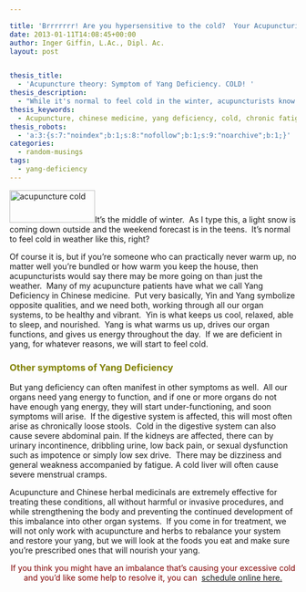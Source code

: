 ```yaml
---

title: 'Brrrrrrr! Are you hypersensitive to the cold?  Your Acupuncturist Says You May be Yang Deficient: Signs and Symptoms of Yang Deficiency'
date: 2013-01-11T14:08:45+00:00
author: Inger Giffin, L.Ac., Dipl. Ac.
layout: post


thesis_title:
  - 'Acupuncture theory: Symptom of Yang Deficiency. COLD! '
thesis_description:
  - "While it's normal to feel cold in the winter, acupuncturists know it's not normal to never be able to warm up.  If you're yang deficient, we can help!"
thesis_keywords:
  - Acupuncture, chinese medicine, yang deficiency, cold, chronic fatigue, loose stools, low back pain, diarrhea, impotence, Acupuncture Fort Collins, Fort Collins Acupuncture
thesis_robots:
  - 'a:3:{s:7:"noindex";b:1;s:8:"nofollow";b:1;s:9:"noarchive";b:1;}'
categories:
  - random-musings
tags:
  - yang-deficiency
---
```

[<img class="alignleft size-thumbnail wp-image-1370" title="acupuncture yang deficiency" src="/assets/wp-content/uploads/2013/01/acupuncture-brrrr-yang-deficiency-150x57.jpg" alt="acupuncture cold" width="150" height="57" srcset="/assets/wp-content/uploads/2013/01/acupuncture-brrrr-yang-deficiency-150x57.jpg 150w, /assets/wp-content/uploads/2013/01/acupuncture-brrrr-yang-deficiency-300x114.jpg 300w, /assets/wp-content/uploads/2013/01/acupuncture-brrrr-yang-deficiency.jpg 364w" sizes="(max-width: 150px) 100vw, 150px" />](/assets/wp-content/uploads/2013/01/acupuncture-brrrr-yang-deficiency.jpg)It’s the middle of winter.  As I type this, a light snow is coming down outside and the weekend forecast is in the teens.  It’s normal to feel cold in weather like this, right?

Of course it is, but if you’re someone who can practically never warm up, no matter well you’re bundled or how warm you keep the house, then acupuncturists would say there may be more going on than just the weather.  Many of my acupuncture patients have what we call Yang Deficiency in Chinese medicine.  Put very basically, Yin and Yang symbolize opposite qualities, and we need both, working through all our organ systems, to be healthy and vibrant.  Yin is what keeps us cool, relaxed, able to sleep, and nourished.  Yang is what warms us up, drives our organ functions, and gives us energy throughout the day.  If we are deficient in yang, for whatever reasons, we will start to feel cold.

### <span style="color: #808000;">Other symptoms of Yang Deficiency</span>

But yang deficiency can often manifest in other symptoms as well.  All our organs need yang energy to function, and if one or more organs do not have enough yang energy, they will start under-functioning, and soon symptoms will arise.  If the digestive system is affected, this will most often arise as chronically loose stools.  Cold in the digestive system can also cause severe abdominal pain. If the kidneys are affected, there can by urinary incontinence, dribbling urine, low back pain, or sexual dysfunction such as impotence or simply low sex drive.  There may be dizziness and general weakness accompanied by fatigue. A cold liver will often cause severe menstrual cramps.

Acupuncture and Chinese herbal medicinals are extremely effective for treating these conditions, all without harmful or invasive procedures, and while strengthening the body and preventing the continued development of this imbalance into other organ systems.  If you come in for treatment, we will not only work with acupuncture and herbs to rebalance your system and restore your yang, but we will look at the foods you eat and make sure you&#8217;re prescribed ones that will nourish your yang.

<p style="text-align: center;">
  <span style="color: #800000;">If you think you might have an imbalance that&#8217;s causing your excessive cold and you&#8217;d like some help to resolve it, you can </span> <a href="http://www.wisdomwaysacupuncture.com/acupuncture-appointment-scheduling/">schedule online here. </a>
</p>